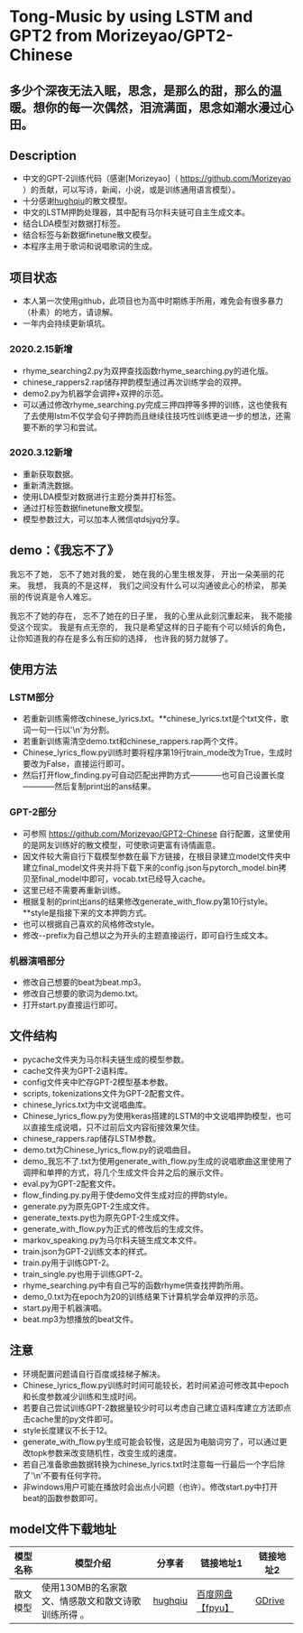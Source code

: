 # Tong-Music by using LSTM and GPT2 from Morizeyao/GPT2-Chinese
## 多少个深夜无法入眠，思念，是那么的甜，那么的温暖。想你的每一次偶然，泪流满面，思念如潮水漫过心田。
## Description

- 中文的GPT-2训练代码（感谢[Morizeyao]（ https://github.com/Morizeyao ）的贡献，可以写诗，新闻，小说，或是训练通用语言模型）。
- 十分感谢[hughqiu](https://github.com/hughqiu "hughqiu")的散文模型。
- 中文的LSTM押韵处理器，其中配有马尔科夫链可自主生成文本。
- 结合LDA模型对数据打标签。
- 结合标签与新数据finetune散文模型。
- 本程序主用于歌词和说唱歌词的生成。

## 项目状态

- 本人第一次使用github，此项目也为高中时期练手所用，难免会有很多暴力（朴素）的地方，请谅解。
- 一年内会持续更新填坑。


### 2020.2.15新增

- rhyme_searching2.py为双押查找函数rhyme_searching.py的进化版。
- chinese_rappers2.rap储存押韵模型通过再次训练学会的双押。
- demo2.py为机器学会调押+双押的示范。
- 可以通过修改rhyme_searching.py完成三押四押等多押的训练，这也使我有了去使用lstm不仅学会句子押韵而且继续往技巧性训练更进一步的想法，还需要不断的学习和尝试。

### 2020.3.12新增

- 重新获取数据。
- 重新清洗数据。
- 使用LDA模型对数据进行主题分类并打标签。
- 通过打标签数据finetune散文模型。
- 模型参数过大，可以加本人微信qtdsjyq分享。

## demo：《我忘不了》

我忘不了她，
忘不了她对我的爱，
她在我的心里生根发芽，
开出一朵美丽的花来。
我想，
我真的不是这样，
我们之间没有什么可以沟通彼此心的桥梁，
那美丽的传说真是令人难忘。

我忘不了她的存在，
忘不了她在的日子里，
我的心里从此刻沉重起来，
我不能接受这个现实。
我是有点无奈的，
我只是希望这样的日子能有个可以倾诉的角色，
让你知道我的存在是多么有压抑的选择，
也许我的努力就够了。

## 使用方法

### LSTM部分

- 若重新训练需修改chinese_lyrics.txt。**chinese_lyrics.txt是个txt文件，歌词一句一行以'\n'为分割。
- 若重新训练需清空demo.txt和chinese_rappers.rap两个文件。
- Chinese_lyrics_flow.py训练时要将程序第19行train_mode改为True，生成时要改为False，直接运行即可。
- 然后打开flow_finding.py可自动匹配出押韵方式————也可自己设置长度————然后复制print出的ans结果。

### GPT-2部分

- 可参照 https://github.com/Morizeyao/GPT2-Chinese 自行配置，这里使用的是网友训练好的散文模型，可使歌词更富有诗情画意。
- 因文件较大需自行下载模型参数在最下方链接，在根目录建立model文件夹中建立final_model文件夹并将下载下来的config.json与pytorch_model.bin拷贝至final_model中即可，vocab.txt已经导入cache。
- 这里已经不需要再重新训练。
- 根据复制的print出ans的结果修改generate_with_flow.py第10行style。 **style是指接下来的文本押韵方式。
- 也可以根据自己喜欢的风格修改style。
- 修改--prefix为自己想以之为开头的主题直接运行，即可自行生成文本。

### 机器演唱部分

- 修改自己想要的beat为beat.mp3。
- 修改自己想要的歌词为demo.txt。
- 打开start.py直接运行即可。

## 文件结构

- pycache文件夹为马尔科夫链生成的模型参数。
- cache文件夹为GPT-2语料库。
- config文件夹中贮存GPT-2模型基本参数。
- scripts, tokenizations文件为GPT-2配套文件。
- chinese_lyrics.txt为中文说唱曲库。
- Chinese_lyrics_flow.py为使用keras搭建的LSTM的中文说唱押韵模型，也可以直接生成说唱，只不过前后文内容衔接效果欠佳。
- chinese_rappers.rap储存LSTM参数。
- demo.txt为Chinese_lyrics_flow.py的说唱曲目。
- demo_我忘不了.txt为使用generate_with_flow.py生成的说唱歌曲这里使用了调押和单押的方式，将几个生成文件合并之后的展示文件。
- eval.py为GPT-2配套文件。
- flow_finding.py.py用于使demo文件生成对应的押韵style。
- generate.py为原先GPT-2生成文件。
- generate_texts.py也为原先GPT-2生成文件。
- generate_with_flow.py为正式的修改后的生成文件。
- markov_speaking.py为马尔科夫链生成文本文件。
- train.json为GPT-2训练文本的样式。
- train.py用于训练GPT-2。
- train_single.py也用于训练GPT-2。
- rhyme_searching.py中有自己写的函数rhyme供查找押韵所用。
- demo_0.txt为在epoch为20的训练结果下计算机学会单双押的示范。
- start.py用于机器演唱。
- beat.mp3为想播放的beat文件。

## 注意

- 环境配置问题请自行百度或挂梯子解决。
- Chinese_lyrics_flow.py训练时时间可能较长，若时间紧迫可修改其中epoch和长度参数减少训练和生成时间。
- 若要自己尝试训练GPT-2数据量较少时可以考虑自己建立语料库建立方法即点击cache里的py文件即可。
- style长度建议不长于12。
- generate_with_flow.py生成可能会较慢，这是因为电脑词穷了，可以通过更改topk参数来改变随机性，改变生成的速度。
- 若自己准备歌曲数据转换为chinese_lyrics.txt时注意每一行最后一个字后除了'\n'不要有任何字符。
- 非windows用户可能在播放时会出点小问题（也许）。修改start.py中打开beat的函数参数即可。

## model文件下载地址
|  模型名称 |   模型介绍|   分享者|  链接地址1 |  链接地址2 |
| ------------ | ------------ | ------------ | ------------ | ------------ |
| 散文模型  | 使用130MB的名家散文、情感散文和散文诗歌训练所得 。  |  [hughqiu](https://github.com/hughqiu "hughqiu") | [百度网盘【fpyu】](https://pan.baidu.com/s/1nbrW5iw34GRhoTin8uU2tQ)   | [GDrive](https://drive.google.com/drive/folders/1rJC4niJKMVwixUQkuL9k5teLRnEYTmUf?usp=sharing "GDrive") |

